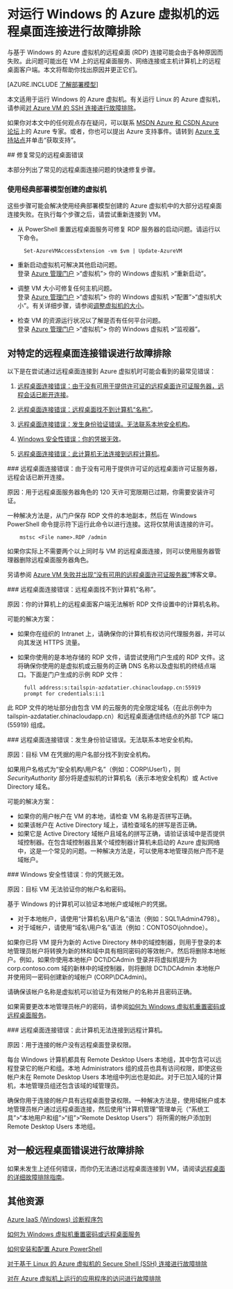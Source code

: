<properties
	pageTitle="对 Azure VM 的远程桌面连接进行故障排除 | Azure"
	description="对 Windows VM 的远程桌面连接错误进行故障排除。获取快速缓解措施，根据错误消息获取帮助和进行详细的网络故障排除。"
	keywords="远程桌面错误,远程桌面连接错误,无法连接到 VM,远程桌面故障排除"
	services="virtual-machines"
	documentationCenter=""
	authors="dsk-2015"
	manager="timlt"
	editor=""
	tags="top-support-issue,azure-service-management,azure-resource-manager"/>

<tags
	ms.service="virtual-machines"
	ms.date="01/25/2016"
	wacn.date=""/>

# 对运行 Windows 的 Azure 虚拟机的远程桌面连接进行故障排除

与基于 Windows 的 Azure 虚拟机的远程桌面 (RDP) 连接可能会由于各种原因而失败。此问题可能出在 VM 上的远程桌面服务、网络连接或主机计算机上的远程桌面客户端。本文将帮助你找出原因并更正它们。

[AZURE.INCLUDE [了解部署模型](../includes/learn-about-deployment-models-both-include.md)]

本文适用于运行 Windows 的 Azure 虚拟机。有关运行 Linux 的 Azure 虚拟机，请参阅[对 Azure VM 的 SSH 连接进行故障排除](/documentation/articles/virtual-machines-troubleshoot-ssh-connections)。

如果你对本文中的任何观点存在疑问，可以联系 [MSDN Azure 和 CSDN Azure 论坛](/support/forums/)上的 Azure 专家。或者，你也可以提出 Azure 支持事件。请转到 [Azure 支持站点](/support/contact/)并单击“获取支持”。


##<a id="quickfixrdp"></a> 修复常见的远程桌面错误

本部分列出了常见的远程桌面连接问题的快速修复步骤。

### 使用经典部署模型创建的虚拟机

这些步骤可能会解决使用经典部署模型创建的 Azure 虚拟机中的大部分远程桌面连接失败。在执行每个步骤之后，请尝试重新连接到 VM。

- 从 PowerShell 重置远程桌面服务可修复 RDP 服务器的启动问题。请运行以下命令。

		Set-AzureVMAccessExtension -vm $vm | Update-AzureVM

- 重新启动虚拟机可解决其他启动问题。<br>
	登录 [Azure 管理门户](https://manage.windowsazure.cn) >“虚拟机”> 你的 Windows 虚拟机 >“重新启动”。

- 调整 VM 大小可修复任何主机问题。<br>
	登录 [Azure 管理门户](https://manage.windowsazure.cn) >“虚拟机”> 你的 Windows 虚拟机 >“配置”>“虚拟机大小”。有关详细步骤，请参阅[调整虚拟机的大小](https://msdn.microsoft.com/zh-cn/library/dn168976.aspx)。

- 检查 VM 的资源运行状况以了解是否有任何平台问题。<br>
	登录 [Azure 管理门户](https://manage.windowsazure.cn) >“虚拟机”> 你的 Windows 虚拟机 >“监视器”。


## 对特定的远程桌面连接错误进行故障排除

以下是在尝试通过远程桌面连接到 Azure 虚拟机时可能会看到的最常见错误：

1. [远程桌面连接错误：由于没有可用于提供许可证的远程桌面许可证服务器，远程会话已断开连接](#rdplicense)。

2. [远程桌面连接错误：远程桌面找不到计算机“名称”](#rdpname)。

3. [远程桌面连接错误：发生身份验证错误。无法联系本地安全机构](#rdpauth)。

4. [Windows 安全性错误：你的凭据无效](#wincred)。

5. [远程桌面连接错误：此计算机无法连接到远程计算机](#rdpconnect)。

###<a id="rdplicense"></a> 远程桌面连接错误：由于没有可用于提供许可证的远程桌面许可证服务器，远程会话已断开连接。

原因：用于远程桌面服务器角色的 120 天许可宽限期已过期，你需要安装许可证。

一种解决方法是，从门户保存 RDP 文件的本地副本，然后在 Windows PowerShell 命令提示符下运行此命令以进行连接。这将仅禁用该连接的许可。

		mstsc <File name>.RDP /admin

如果你实际上不需要两个以上同时与 VM 的远程桌面连接，则可以使用服务器管理器删除远程桌面服务器角色。

另请参阅 [Azure VM 失败并出现“没有可用的远程桌面许可证服务器”](http://blogs.msdn.com/b/wats/archive/2014/01/21/rdp-to-azure-vm-fails-with-quot-no-remote-desktop-license-servers-available-quot.aspx)博客文章。

###<a id="rdpname"></a> 远程桌面连接错误：远程桌面找不到计算机“名称”。

原因：你的计算机上的远程桌面客户端无法解析 RDP 文件设置中的计算机名称。

可能的解决方案：

- 如果你在组织的 Intranet 上，请确保你的计算机有权访问代理服务器，并可以向其发送 HTTPS 流量。
- 如果你使用的是本地存储的 RDP 文件，请尝试使用门户生成的 RDP 文件。这将确保你使用的是虚拟机或云服务的正确 DNS 名称以及虚拟机的终结点端口。下面是门户生成的示例 RDP 文件：

		full address:s:tailspin-azdatatier.chinacloudapp.cn:55919
		prompt for credentials:i:1

此 RDP 文件的地址部分由包含 VM 的云服务的完全限定域名（在此示例中为 tailspin-azdatatier.chinacloudapp.cn）和远程桌面通信终结点的外部 TCP 端口 (55919) 组成。

###<a id="rdpauth"></a> 远程桌面连接错误：发生身份验证错误。无法联系本地安全机构。

原因：目标 VM 在凭据的用户名部分找不到安全机构。

如果用户名格式为“安全机构\\用户名”（例如：CORP\\User1），则 *SecurityAuthority* 部分将是虚拟机的计算机名（表示本地安全机构）或 Active Directory 域名。

可能的解决方案：

- 如果你的用户帐户在 VM 的本地，请检查 VM 名称是否拼写正确。
- 如果该帐户在 Active Directory 域上，请检查域名的拼写是否正确。
- 如果它是 Active Directory 域帐户且域名的拼写正确，请验证该域中是否提供域控制器。在包含域控制器且某个域控制器计算机未启动的 Azure 虚拟网络中，这是一个常见的问题。一种解决方法是，可以使用本地管理员帐户而不是域帐户。

###<a id="wincred"></a> Windows 安全性错误：你的凭据无效。

原因：目标 VM 无法验证你的帐户名和密码。

基于 Windows 的计算机可以验证本地帐户或域帐户的凭据。

- 对于本地帐户，请使用“计算机名\\用户名”语法（例如：SQL1\\Admin4798）。
- 对于域帐户，请使用“域名\\用户名”语法（例如：CONTOSO\\johndoe）。

如果你已将 VM 提升为新的 Active Directory 林中的域控制器，则用于登录的本地管理员帐户将转换为新的林和域中具有相同密码的等效帐户。然后将删除本地帐户。例如，如果你使用本地帐户 DC1\\DCAdmin 登录并将虚拟机提升为 corp.contoso.com 域的新林中的域控制器，则将删除 DC1\\DCAdmin 本地帐户并使用同一密码创建新的域帐户 (CORP\\DCAdmin)。

请确保该帐户名称是虚拟机可以验证为有效帐户的名称并且密码正确。

如果需要更改本地管理员帐户的密码，请参阅[如何为 Windows 虚拟机重置密码或远程桌面服务](/documentation/articles/virtual-machines-windows-reset-password)。

###<a id="rdpconnect"></a> 远程桌面连接错误：此计算机无法连接到远程计算机。

原因：用于连接的帐户没有远程桌面登录权限。

每台 Windows 计算机都具有 Remote Desktop Users 本地组，其中包含可以远程登录它的帐户和组。本地 Administrators 组的成员也具有访问权限，即使这些帐户未在 Remote Desktop Users 本地组中列出也是如此。对于已加入域的计算机，本地管理员组还包含该域的域管理员。

确保你用于连接的帐户具有远程桌面登录权限。一种解决方法是，使用域帐户或本地管理员帐户通过远程桌面连接，然后使用“计算机管理”管理单元（“系统工具”>“本地用户和组”>“组”>“Remote Desktop Users”）将所需的帐户添加到 Remote Desktop Users 本地组。

## 对一般远程桌面错误进行故障排除

如果未发生上述任何错误，而你仍无法通过远程桌面连接到 VM，请阅读[远程桌面的详细故障排除指南](/documentation/articles/virtual-machines-rdp-detailed-troubleshoot)。


## 其他资源

[Azure IaaS (Windows) 诊断程序包](https://home.diagnostics.support.microsoft.com/SelfHelp?knowledgebaseArticleFilter=2976864)

[如何为 Windows 虚拟机重置密码或远程桌面服务](/documentation/articles/virtual-machines-windows-reset-password)

[如何安装和配置 Azure PowerShell](/documentation/articles/powershell-install-configure)

[对于基于 Linux 的 Azure 虚拟机的 Secure Shell (SSH) 连接进行故障排除](/documentation/articles/virtual-machines-troubleshoot-ssh-connections)

[对在 Azure 虚拟机上运行的应用程序的访问进行故障排除](/documentation/articles/virtual-machines-troubleshoot-access-application)

<!---HONumber=Mooncake_0321_2016-->